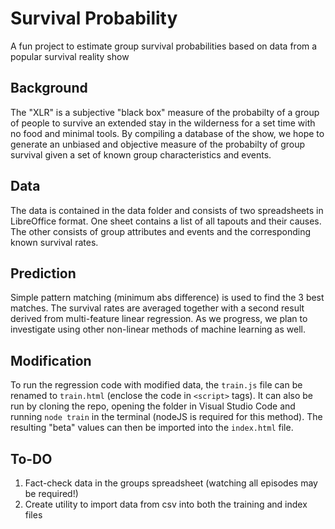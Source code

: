# Survival Probability
A fun project to estimate group survival probabilities based on data from a popular survival reality show

## Background
The "XLR" is a subjective "black box" measure of the probabilty of a group of people to survive an extended stay in the wilderness for a set time with no food and minimal tools. By compiling a database of the show, we hope to generate an unbiased and objective measure of the probabilty of group survival given a set of known group characteristics and events. 

## Data
The data is contained in the data folder and consists of two spreadsheets in LibreOffice format. One sheet contains a list of all tapouts and their causes. The other consists of group attributes and events and the corresponding known survival rates.

## Prediction
Simple pattern matching (minimum abs difference) is used to find the 3 best matches. The survival rates are averaged together with a second result derived from multi-feature linear regression. As we progress, we plan to investigate using other non-linear methods of machine learning as well. 

## Modification
To run the regression code with modified data, the `train.js` file can be renamed to `train.html` (enclose the code in `<script>` tags). It can also be run by cloning the repo, opening the folder in Visual Studio Code and running `node train` in the terminal (nodeJS is required for this method). The resulting "beta" values can then be imported into the `index.html` file.

## To-DO
1. Fact-check data in the groups spreadsheet (watching all episodes may be required!)
2. Create utility to import data from csv into both the training and index files


